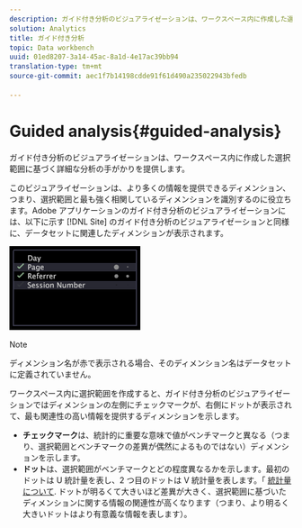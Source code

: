 ```yaml
---
description: ガイド付き分析のビジュアライゼーションは、ワークスペース内に作成した選択範囲に基づく詳細な分析の手がかりを提供します。
solution: Analytics
title: ガイド付き分析
topic: Data workbench
uuid: 01ed8207-3a14-45ac-8a1d-4e17ac39bb94
translation-type: tm+mt
source-git-commit: aec1f7b14198cdde91f61d490a235022943bfedb

---
```



# Guided analysis{#guided-analysis}

ガイド付き分析のビジュアライゼーションは、ワークスペース内に作成した選択範囲に基づく詳細な分析の手がかりを提供します。

このビジュアライゼーションは、より多くの情報を提供できるディメンション、つまり、選択範囲と最も強く相関しているディメンションを識別するのに役立ちます。Adobe アプリケーションのガイド付き分析のビジュアライゼーションには、以下に示す [!DNL Site] のガイド付き分析のビジュアライゼーションと同様に、データセットに関連したディメンションが表示されます。

![](assets/vis_GuidedAnalysis.png)

>[!NOTE]
>
>ディメンション名が赤で表示される場合、そのディメンション名はデータセットに定義されていません。

ワークスペース内に選択範囲を作成すると、ガイド付き分析のビジュアライゼーションではディメンションの左側にチェックマークが、右側にドットが表示されて、最も関連性の高い情報を提供するディメンションを示します。

* **チェックマーク**&#x200B;は、統計的に重要な意味で値がベンチマークと異なる（つまり、選択範囲とベンチマークの差異が偶然によるものではない）ディメンションを示します。
* **ドット**&#x200B;は、選択範囲がベンチマークとどの程度異なるかを示します。最初のドットは U 統計量を表し、2 つ目のドットは V 統計量を表します。「 [統計量について](../../../../home/c-get-started/c-analysis-vis/c-guided-analysis/c-stat-measures.md#concept-ba2c7f417f384dc0a3438fcb6e268708). ドットが明るくて大きいほど差異が大きく、選択範囲に基づいたディメンションに関する情報の関連性が高くなります（つまり、より明るく大きいドットはより有意義な情報を表します）。

